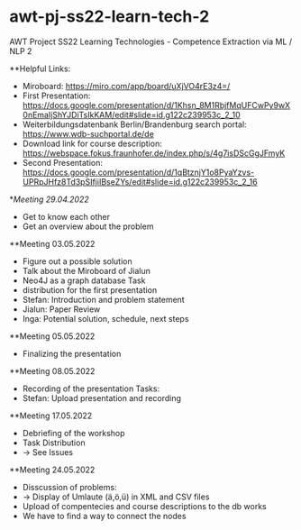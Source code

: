 # awt-pj-ss22-learn-tech-2
AWT Project SS22 Learning Technologies - Competence Extraction via ML / NLP 2

**Helpful Links:
* Miroboard: https://miro.com/app/board/uXjVO4rE3z4=/
* First Presentation: https://docs.google.com/presentation/d/1Khsn_8M1RbjfMqUFCwPy9wX0nEmaIjShYJDiTsIkKAM/edit#slide=id.g122c239953c_2_10
* Weiterbildungsdatenbank Berlin/Brandenburg search portal: https://www.wdb-suchportal.de/de
* Download link for course description: https://webspace.fokus.fraunhofer.de/index.php/s/4g7isDScGgJFmyK
* Second Presentation: https://docs.google.com/presentation/d/1qBtznjY1o8PyaYzvs-UPRpJHfz8Td3pSIfjiIBseZYs/edit#slide=id.g122c239953c_2_16

**Meeting 29.04.2022*
* Get to know each other
* Get an overview about the problem

**Meeting 03.05.2022
* Figure out a possible solution
* Talk about the Miroboard of Jialun
* Neo4J as a graph database
Task 
* distribution for the first presentation
* Stefan: Introduction and problem statement
* Jialun: Paper Review
* Inga: Potential solution, schedule, next steps

**Meeting 05.05.2022
* Finalizing the presentation

**Meeting 08.05.2022
* Recording of the presentation
Tasks:
* Stefan: Upload presentation and recording

**Meeting 17.05.2022
* Debriefing of the workshop
* Task Distribution
*   -> See Issues

**Meeting 24.05.2022
* Disscussion of problems:
*  -> Display of Umlaute (ä,ö,ü) in XML and CSV files
* Upload of compentecies and course descriptions to the db works
* We have to find a way to connect the nodes
